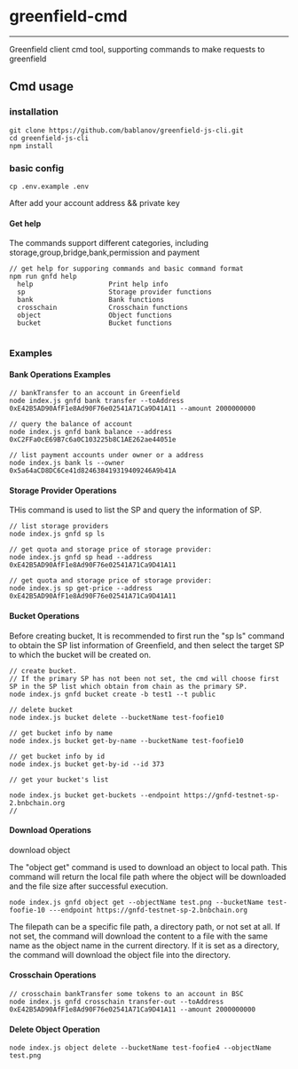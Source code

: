 # greenfield-cmd

---
Greenfield client cmd tool, supporting commands to make requests to greenfield

## Cmd usage

### installation

```
git clone https://github.com/bablanov/greenfield-js-cli.git
cd greenfield-js-cli
npm install
```

### basic config

```
cp .env.example .env
```

After add your account address && private key

#### Get help

The commands support different categories, including storage,group,bridge,bank,permission and payment
```
// get help for supporing commands and basic command format
npm run gnfd help
  help                   Print help info                     
  sp                     Storage provider functions                
  bank                   Bank functions          
  crosschain             Crosschain functions           
  object                 Object functions
  bucket                 Bucket functions           
  
```

### Examples

#### Bank Operations Examples
```
// bankTransfer to an account in Greenfield
node index.js gnfd bank transfer --toAddress 0xE42B5AD90AfF1e8Ad90F76e02541A71Ca9D41A11 --amount 2000000000

// query the balance of account
node index.js gnfd bank balance --address 0xC2FFa0cE69B7c6a0C103225b8C1AE262ae44051e

// list payment accounts under owner or a address
node index.js bank ls --owner 0x5a64aCD8DC6Ce41d824638419319409246A9b41A
```

#### Storage Provider Operations

THis command is used to list the SP and query the information of SP.
```
// list storage providers
node index.js gnfd sp ls     

// get quota and storage price of storage provider:
node index.js gnfd sp head --address 0xE42B5AD90AfF1e8Ad90F76e02541A71Ca9D41A11

// get quota and storage price of storage provider:
node index.js sp get-price --address 0xE42B5AD90AfF1e8Ad90F76e02541A71Ca9D41A11
```

#### Bucket Operations

Before creating bucket, It is recommended to first run the "sp ls" command to obtain the SP list information of Greenfield,
and then select the target SP to which the bucket will be created on.

```
// create bucket. 
// If the primary SP has not been not set, the cmd will choose first SP in the SP list which obtain from chain as the primary SP.
node index.js gnfd bucket create -b test1 --t public

// delete bucket
node index.js bucket delete --bucketName test-foofie10 

// get bucket info by name
node index.js bucket get-by-name --bucketName test-foofie10

// get bucket info by id
node index.js bucket get-by-id --id 373

// get your bucket's list

node index.js bucket get-buckets --endpoint https://gnfd-testnet-sp-2.bnbchain.org
//
```
#### Download Operations

download object

The "object get" command is used to download an object to local path. This command will return the local file path where the object will be downloaded and the file size after successful execution.
```
node index.js gnfd object get --objectName test.png --bucketName test-foofie-10 ---endpoint https://gnfd-testnet-sp-2.bnbchain.org
```
The filepath can be a specific file path, a directory path, or not set at all.
If not set, the command will download the content to a file with the same name as the object name in the current directory. If it is set as a directory, the command will download the object file into the directory.

#### Crosschain Operations
```
// crosschain bankTransfer some tokens to an account in BSC
node index.js gnfd crosschain transfer-out --toAddress 0xE42B5AD90AfF1e8Ad90F76e02541A71Ca9D41A11 --amount 2000000000
```
#### Delete Object Operation

````
node index.js object delete --bucketName test-foofie4 --objectName test.png
````